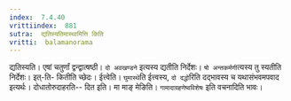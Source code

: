 ```yaml
---
index:  7.4.40
vrittiindex:  881
sutra:  द्यतिस्यतिमास्थामित्ति किति
vritti:  balamanorama 
---
```


द्यतिस्यति। एषां चतुर्णां द्वन्द्वात्षष्ठी। `दो अवखण्डने` इत्यस्य द्यतीति निर्देशः। `षो अन्तकर्मणी`त्यस्य तु स्यतीति निर्देशः। इत्-ति- कितीति च्छेदः। ईत्त्वेति। `घुमास्थे`ति ईत्त्वस्य, `दो दद्धो`रिति दद्भावस्य च यथासंभवमपवाद इत्यर्थः। दोधातोरुदाहरति-- दित इति। मा माङ् मेङिति। `गामादाग्रहणेष्वविशेषः` इति वचनादिति भावः। 

